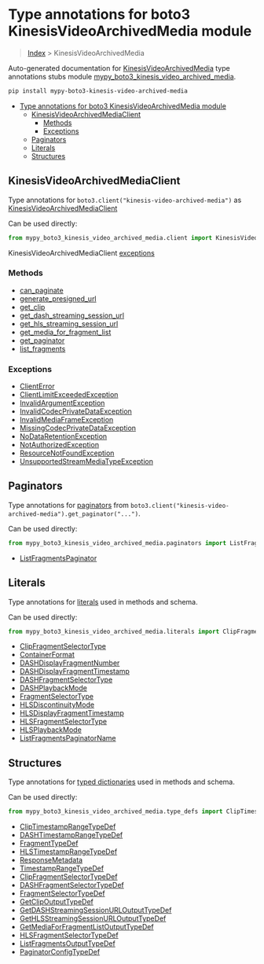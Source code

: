 # Type annotations for boto3 KinesisVideoArchivedMedia module

> [Index](../index.md) > KinesisVideoArchivedMedia

Auto-generated documentation for [KinesisVideoArchivedMedia](https://boto3.amazonaws.com/v1/documentation/api/latest/reference/services/kinesis-video-archived-media.html#KinesisVideoArchivedMedia)
type annotations stubs module [mypy_boto3_kinesis_video_archived_media](https://pypi.org/project/mypy-boto3-kinesis-video-archived-media/).

```bash
pip install mypy-boto3-kinesis-video-archived-media
```

- [Type annotations for boto3 KinesisVideoArchivedMedia module](#type-annotations-for-boto3-kinesisvideoarchivedmedia-module)
  - [KinesisVideoArchivedMediaClient](#kinesisvideoarchivedmediaclient)
    - [Methods](#methods)
    - [Exceptions](#exceptions)
  - [Paginators](#paginators)
  - [Literals](#literals)
  - [Structures](#structures)

## KinesisVideoArchivedMediaClient

Type annotations for  `boto3.client("kinesis-video-archived-media")` as [KinesisVideoArchivedMediaClient](./client.md)

Can be used directly:

```python
from mypy_boto3_kinesis_video_archived_media.client import KinesisVideoArchivedMediaClient
```


KinesisVideoArchivedMediaClient [exceptions](./client.md#exceptions)



### Methods
- [can_paginate](./client.md#can-paginate)
- [generate_presigned_url](./client.md#generate-presigned-url)
- [get_clip](./client.md#get-clip)
- [get_dash_streaming_session_url](./client.md#get-dash-streaming-session-url)
- [get_hls_streaming_session_url](./client.md#get-hls-streaming-session-url)
- [get_media_for_fragment_list](./client.md#get-media-for-fragment-list)
- [get_paginator](./client.md#get-paginator)
- [list_fragments](./client.md#list-fragments)




### Exceptions
- [ClientError](./client.md#clienterror)
- [ClientLimitExceededException](./client.md#clientlimitexceededexception)
- [InvalidArgumentException](./client.md#invalidargumentexception)
- [InvalidCodecPrivateDataException](./client.md#invalidcodecprivatedataexception)
- [InvalidMediaFrameException](./client.md#invalidmediaframeexception)
- [MissingCodecPrivateDataException](./client.md#missingcodecprivatedataexception)
- [NoDataRetentionException](./client.md#nodataretentionexception)
- [NotAuthorizedException](./client.md#notauthorizedexception)
- [ResourceNotFoundException](./client.md#resourcenotfoundexception)
- [UnsupportedStreamMediaTypeException](./client.md#unsupportedstreammediatypeexception)






## Paginators

Type annotations for [paginators](./paginators.md) from `boto3.client("kinesis-video-archived-media").get_paginator("...")`.

Can be used directly:

```python
from mypy_boto3_kinesis_video_archived_media.paginators import ListFragmentsPaginator, ...
```

- [ListFragmentsPaginator](./paginators.md#listfragmentspaginator)






## Literals

Type annotations for [literals](./literals.md) used in methods and schema.

Can be used directly:

```python
from mypy_boto3_kinesis_video_archived_media.literals import ClipFragmentSelectorType, ...
```

- [ClipFragmentSelectorType](./literals.md#clipfragmentselectortype)
- [ContainerFormat](./literals.md#containerformat)
- [DASHDisplayFragmentNumber](./literals.md#dashdisplayfragmentnumber)
- [DASHDisplayFragmentTimestamp](./literals.md#dashdisplayfragmenttimestamp)
- [DASHFragmentSelectorType](./literals.md#dashfragmentselectortype)
- [DASHPlaybackMode](./literals.md#dashplaybackmode)
- [FragmentSelectorType](./literals.md#fragmentselectortype)
- [HLSDiscontinuityMode](./literals.md#hlsdiscontinuitymode)
- [HLSDisplayFragmentTimestamp](./literals.md#hlsdisplayfragmenttimestamp)
- [HLSFragmentSelectorType](./literals.md#hlsfragmentselectortype)
- [HLSPlaybackMode](./literals.md#hlsplaybackmode)
- [ListFragmentsPaginatorName](./literals.md#listfragmentspaginatorname)




## Structures


Type annotations for [typed dictionaries](./type_defs.md) used in methods and schema.

Can be used directly:

```python
from mypy_boto3_kinesis_video_archived_media.type_defs import ClipTimestampRangeTypeDef, ...
```

- [ClipTimestampRangeTypeDef](./type_defs.md#cliptimestamprangetypedef)
- [DASHTimestampRangeTypeDef](./type_defs.md#dashtimestamprangetypedef)
- [FragmentTypeDef](./type_defs.md#fragmenttypedef)
- [HLSTimestampRangeTypeDef](./type_defs.md#hlstimestamprangetypedef)
- [ResponseMetadata](./type_defs.md#responsemetadata)
- [TimestampRangeTypeDef](./type_defs.md#timestamprangetypedef)
- [ClipFragmentSelectorTypeDef](./type_defs.md#clipfragmentselectortypedef)
- [DASHFragmentSelectorTypeDef](./type_defs.md#dashfragmentselectortypedef)
- [FragmentSelectorTypeDef](./type_defs.md#fragmentselectortypedef)
- [GetClipOutputTypeDef](./type_defs.md#getclipoutputtypedef)
- [GetDASHStreamingSessionURLOutputTypeDef](./type_defs.md#getdashstreamingsessionurloutputtypedef)
- [GetHLSStreamingSessionURLOutputTypeDef](./type_defs.md#gethlsstreamingsessionurloutputtypedef)
- [GetMediaForFragmentListOutputTypeDef](./type_defs.md#getmediaforfragmentlistoutputtypedef)
- [HLSFragmentSelectorTypeDef](./type_defs.md#hlsfragmentselectortypedef)
- [ListFragmentsOutputTypeDef](./type_defs.md#listfragmentsoutputtypedef)
- [PaginatorConfigTypeDef](./type_defs.md#paginatorconfigtypedef)

